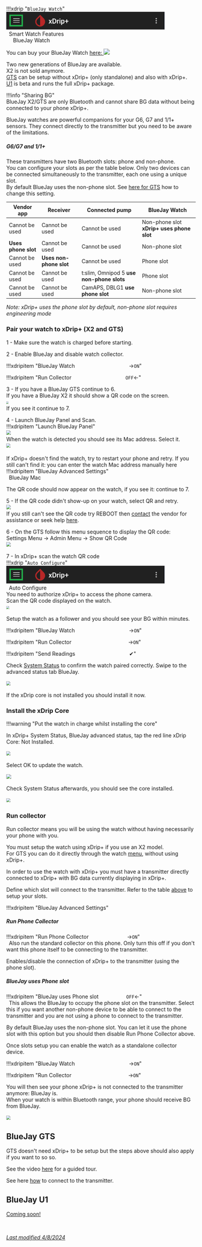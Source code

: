 !!!xdrip "`BlueJay Watch`"  
    <img src="../../images/hamburger_menu.png" style="zoom:75%;" />  
    &ensp;Smart Watch Features  
    &emsp;  BlueJay Watch

You can buy your BlueJay Watch [here: <img src="../images/M-S-SW-BJ1.png" style="zoom:100%;" />](https://bluejay.website/) 

Two new generations of BlueJay are available.  
X2 is not sold anymore.  
[GTS](https://bluejay.website/shop/product/bluejay-gts-26) can be setup without xDrip+ (only standalone) and also with xDrip+.  
[U1](https://bluejay.website/shop/product/bluejay-u1-27) is beta and runs the full xDrip+ package.

!!!info "Sharing BG"  
    BlueJay X2/GTS are only Bluetooth and cannot share BG data without being connected to your phone xDrip+.

BlueJay watches are powerful companions for your G6, G7 and 1/1+ sensors. They connect directly to the transmitter but you need to be aware of the limitations.

##### G6/G7 and 1/1+

These transmitters have two Bluetooth slots: phone and non-phone.  
You can configure your slots as per the table below. Only two devices can be connected simultaneously to the transmitter, each one using a unique slot.  
By default BlueJay uses the non-phone slot. See [here for GTS](#run-collector) how to change this setting.

| Vendor app          | Receiver                | Connected pump                            | BlueJay Watch                             |
| ------------------- | ----------------------- | ----------------------------------------- | ----------------------------------------- |
| Cannot be used      | Cannot be used          | Cannot be used                            | Non-phone slot **xDrip+ uses phone slot** |
| **Uses phone slot** | Cannot be used          | Cannot be used                            | Non-phone slot                            |
| Cannot be used      | **Uses non-phone slot** | Cannot be used                            | Phone slot                                |
| Cannot be used      | Cannot be used          | t:slim, Omnipod 5 **use non-phone slots** | Phone slot                                |
| Cannot be used      | Cannot be used          | CamAPS, DBLG1 **use phone slot**          | Non-phone slot                            |

*Note: xDrip+ uses the phone slot by default, non-phone slot requires engineering mode*

### Pair your watch to xDrip+ (X2 and GTS)

1 - Make sure the watch is charged before starting.

2 - Enable BlueJay and disable watch collector.  

!!!xdripitem "BlueJay Watch&emsp;&emsp;&emsp;&emsp;&emsp;&emsp;&emsp;&emsp;&emsp;&emsp; →`ON`" 

!!!xdripitem "Run Collector&emsp;&emsp;&emsp;&emsp;&emsp;&emsp;&emsp;&emsp;&emsp;&emsp; `OFF`←"  

3 - If you have a BlueJay GTS continue to 6.  
If you have a BlueJay X2 it should show a QR code on the screen.  
<img src="../images/M-S-SW-BJc5.png" style="zoom:40%;" />  
If you see it continue to 7.

4 - Launch BlueJay Panel and Scan.  
!!!xdripitem "Launch BlueJay Panel"   
<img src="../images/M-S-SW-BJc1.png" style="zoom:76%;" />  
When the watch is detected you should see its Mac address. Select it.  
<img src="../images/M-S-SW-BJc2.png" style="zoom:66%;" /></br>  
If xDrip+ doesn't find the watch, try to restart your phone and retry. If you still can't find it: you can enter the watch Mac address manually here   
!!!xdripitem "BlueJay Advanced Settings"  
    &ensp;BlueJay Mac

The QR code should now appear on the watch, if you see it: continue to 7.

5 - If the QR code didn't show-up on your watch, select QR and retry.  
<img src="../images/M-S-SW-BJc4.png" style="zoom:76%;" />  
If you still can't see the QR code try REBOOT then [contact](https://bluejay.website/contactus) the vendor for assistance or seek help [here](https://gitter.im/jamorham/BlueJay).

6 - On the GTS follow this menu sequence to display the QR code:  
Settings Menu -> Admin Menu -> Show QR Code  
<img src="../images/M-S-SW-BJc6.png" style="zoom:76%;" /> 

7 - In xDrip+ scan the watch QR code  
!!!xdrip "`Auto Configure`"  
    <img src="../../images/hamburger_menu.png" style="zoom:75%;" />  
    &ensp;Auto Configure    
You need to authorize xDrip+ to access the phone camera.  
Scan the QR code displayed on the watch.  
<img src="../images/M-S-SW-BJc7.png" style="zoom:50%;" />

Setup the watch as a follower and you should see your BG within minutes.

!!!xdripitem "BlueJay Watch&emsp;&emsp;&emsp;&emsp;&emsp;&emsp;&emsp;&emsp;&emsp;&emsp; →`ON`" 

!!!xdripitem "Run Collector&emsp;&ensp;&emsp;&emsp;&emsp;&emsp;&emsp;&emsp;&emsp;&emsp;&emsp; →`ON`"  

!!!xdripitem "Send Readings&emsp;&emsp;&emsp;&emsp;&emsp;&emsp;&emsp;&emsp;&emsp;&emsp; ✔" 

Check [System Status](../../troubleshoot/systemstatus/) to confirm the watch paired correctly. Swipe to the advanced status tab BlueJay.  

<img src="../images/M-S-SW-BJc8.png" style="zoom:66%;" />

If the xDrip core is not installed you should install it now.

### Install the xDrip Core 

!!!warning "Put the watch in charge whilst installing the core"

In xDrip+ System Status, BlueJay advanced status, tap the red line xDrip Core: Not Installed.

<img src="../images/M-S-SW-BJd1.png" style="zoom:71%;" />

Select OK to update the watch.

<img src="../images/M-S-SW-BJd2.png" style="zoom:79%;" />

Check System Status afterwards, you should see the core installed.

<img src="../images/M-S-SW-BJd3.png" style="zoom:66%;" />

### Run collector

Run collector means you will be using the watch without having necessarily your phone with you.

You must setup the watch using xDrip+ if you use an X2 model.  
For GTS you can do it directly through the watch [menu](https://bluejay.website/gts-menu-top), without using xDrip+.

In order to use the watch with xDrip+ you must have a transmitter directly connected to xDrip+ with BG data currently displaying in xDrip+.

Define which slot will connect to the transmitter. Refer to the table [above](#g6g7-and-11) to setup your slots.

!!!xdripitem "BlueJay Advanced Settings" 

##### Run Phone Collector

!!!xdripitem "Run Phone Collector&emsp;&emsp;&emsp;&emsp;&emsp;&emsp;&emsp; →`ON`"  
    &ensp;Also run the standard collector on this phone. Only turn this off if you don't want this phone itself to be connecting to the transmitter.

Enables/disable the connection of xDrip+ to the transmitter (using the phone slot).

##### BlueJay uses Phone slot

!!!xdripitem "BlueJay uses Phone slot&emsp;&emsp;&emsp;&emsp;&emsp; `OFF`←"  
    &ensp;This allows the BlueJay to occupy the phone slot on the transmitter. Select this if you want another non-phone device to be able to connect to the transmitter and you are not using a phone to connect to the transmitter.

By default BlueJay uses the non-phone slot. You can let it use the phone slot with this option but you should then disable Run Phone Collector above.

Once slots setup you can enable the watch as a standalone collector device.

!!!xdripitem "BlueJay Watch&emsp;&emsp;&emsp;&emsp;&emsp;&emsp;&emsp;&emsp;&emsp;&emsp; →`ON`" 

!!!xdripitem "Run Collector&emsp;&ensp;&emsp;&emsp;&emsp;&emsp;&emsp;&emsp;&emsp;&emsp;&emsp; →`ON`"  

You will then see your phone xDrip+ is not connected to the transmitter anymore: BlueJay is.  
When your watch is within Bluetooth range, your phone should receive BG from BlueJay.

<img src="../images/M-S-SW-BJe4.png" style="zoom:66%;" />

## BlueJay GTS

GTS doesn't need xDrip+ to be setup but the steps above should also apply if you want to so so.

See the video [here](https://www.youtube.com/watch?v=JM5cw-xVAZk) for a guided tour.

See here [how](https://www.youtube.com/watch?v=6YpjuZe2c_Q) to connect to the transmitter.

## BlueJay U1

[Coming soon!](https://bluejay.website/shop/product/bluejay-u1-27)

</br>

[*Last modified 4/8/2024*](https://github.com/NightscoutFoundation/xDrip/releases/tag/2024.08.02)